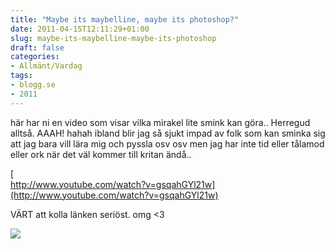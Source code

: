 ```yaml
---
title: "Maybe its maybelline, maybe its photoshop?"
date: 2011-04-15T12:11:29+01:00
slug: maybe-its-maybelline-maybe-its-photoshop
draft: false
categories:
- Allmänt/Vardag
tags:
- blogg.se
- 2011
---
```

här har ni en video som visar vilka mirakel lite smink kan göra.. Herregud alltså. AAAH! hahah ibland blir jag så sjukt impad av folk som kan sminka sig att jag bara vill lära mig och pyssla osv osv men jag har inte tid eller tålamod eller ork när det väl kommer till kritan ändå..  
  
[  
http://www.youtube.com/watch?v=gsqahGYl21w](http://www.youtube.com/watch?v=gsqahGYl21w)  
  
  
VÄRT att kolla länken seriöst. omg <3  
  
![](/assets/images/blogg.se/normal_143025856.jpg)